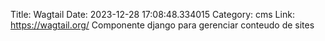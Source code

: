 Title: Wagtail
Date: 2023-12-28 17:08:48.334015
Category: cms
Link: https://wagtail.org/
Componente django para gerenciar conteudo de sites
